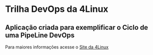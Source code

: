 # Trilha DevOps da 4Linux

<!-- Altere a Flag abaixo com sua URL do seu usuário do Github -->
<!--
![Pipeline Status](https://github.com/fellipepinheiro/DevOpsLab-HelloWorld/actions/workflows/pipeline.yml/badge.svg) 
-->

## Aplicação criada para exemplificar o Ciclo de uma PipeLine DevOps


Para maiores informações acesse o [Site da 4Linux](https://www.4linux.com.br/cursos/devops)
